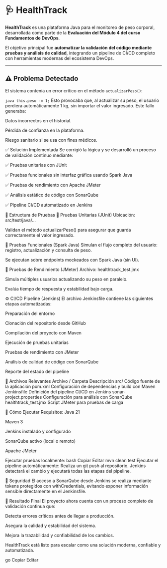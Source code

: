# 🩺 HealthTrack

**HealthTrack** es una plataforma Java para el monitoreo de peso corporal, desarrollada como parte de la **Evaluación del Módulo 4 del curso Fundamentos de DevOps**.

El objetivo principal fue **automatizar la validación del código mediante pruebas y análisis de calidad**, integrando un pipeline de CI/CD completo con herramientas modernas del ecosistema DevOps.

---

## ⚠️ Problema Detectado

El sistema contenía un error crítico en el método `actualizarPeso()`:

```java this.peso -= 1;```
Esto provocaba que, al actualizar su peso, el usuario perdiera automáticamente 1 kg, sin importar el valor ingresado. Este fallo generaba:

Datos incorrectos en el historial.

Pérdida de confianza en la plataforma.

Riesgo sanitario si se usa con fines médicos.

✅ Solución Implementada
Se corrigió la lógica y se desarrolló un proceso de validación continuo mediante:

✅ Pruebas unitarias con JUnit

✅ Pruebas funcionales sin interfaz gráfica usando Spark Java

✅ Pruebas de rendimiento con Apache JMeter

✅ Análisis estático de código con SonarQube

✅ Pipeline CI/CD automatizado en Jenkins

🧪 Estructura de Pruebas
🔹 Pruebas Unitarias (JUnit)
Ubicación: src/test/java/...

Validan el método actualizarPeso() para asegurar que guarda correctamente el valor ingresado.

🔹 Pruebas Funcionales (Spark Java)
Simulan el flujo completo del usuario: registro, actualización y consulta de peso.

Se ejecutan sobre endpoints mockeados con Spark Java (sin UI).

🔹 Pruebas de Rendimiento (JMeter)
Archivo: healthtrack_test.jmx

Simula múltiples usuarios actualizando su peso en paralelo.

Evalúa tiempo de respuesta y estabilidad bajo carga.

⚙️ CI/CD Pipeline (Jenkins)
El archivo Jenkinsfile contiene las siguientes etapas automatizadas:

Preparación del entorno

Clonación del repositorio desde GitHub

Compilación del proyecto con Maven

Ejecución de pruebas unitarias

Pruebas de rendimiento con JMeter

Análisis de calidad de código con SonarQube

Reporte del estado del pipeline

📁 Archivos Relevantes
Archivo / Carpeta	Descripción
src/	Código fuente de la aplicación
pom.xml	Configuración de dependencias y build con Maven
Jenkinsfile	Definición del pipeline CI/CD en Jenkins
sonar-project.properties	Configuración para análisis con SonarQube
healthtrack_test.jmx	Script JMeter para pruebas de carga

🚀 Cómo Ejecutar
Requisitos:
Java 21

Maven 3

Jenkins instalado y configurado

SonarQube activo (local o remoto)

Apache JMeter

Ejecutar pruebas localmente:
bash
Copiar
Editar
mvn clean test
Ejecutar el pipeline automáticamente:
Realiza un git push al repositorio. Jenkins detectará el cambio y ejecutará todas las etapas del pipeline.

🔐 Seguridad
El acceso a SonarQube desde Jenkins se realiza mediante tokens protegidos con withCredentials, evitando exponer información sensible directamente en el Jenkinsfile.

📌 Resultado Final
El proyecto ahora cuenta con un proceso completo de validación continua que:

Detecta errores críticos antes de llegar a producción.

Asegura la calidad y estabilidad del sistema.

Mejora la trazabilidad y confiabilidad de los cambios.

HealthTrack está listo para escalar como una solución moderna, confiable y automatizada.

go
Copiar
Editar



